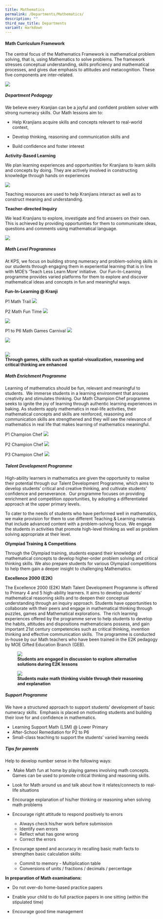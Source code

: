 ```yaml
---
title: Mathematics
permalink: /Departments/Mathematics/
description: ""
third_nav_title: Departments
variant: markdown
---
```

#### **Math Curriculum Framework**

  
The central focus of the Mathematics Framework is mathematical problem solving, that is, using Mathematics to solve problems. The framework stresses conceptual understanding, skills proficiency and mathematical processes, and gives due emphasis to attitudes and metacognition. These five components are inter-related.&nbsp;

![](/images/Our%20Curriculum/Departments/Mathematics/M1.png)

##### **Department Pedagogy**

We believe every Kranjian can be a joyful and confident problem solver with strong numeracy skills. Our Math lessons aim to:


- Help Kranjians acquire skills and concepts relevant to real-world context,

- Develop thinking, reasoning and communication skills and&nbsp;

- Build confidence and foster interest&nbsp;
  
**Activity-Based Learning**

We plan learning experiences and opportunities for Kranjians to learn skills and concepts by doing. They are actively involved in constructing knowledge through hands on experiences&nbsp;

![](/images/Our%20Curriculum/Departments/Mathematics/Math_activity__based_learning_2024.png)


  

Teaching resources are used to help Kranjians interact as well as to construct meaning and understanding.

**Teacher-directed Inquiry**

We lead Kranjians to explore, investigate and find answers on their own. This is achieved by providing opportunities for them to communicate ideas, questions and comments using mathematical language.&nbsp;

![](/images/Our%20Curriculum/Departments/Mathematics/Math_teacher_directed_inquiry_2024.png)


  

##### **Math Level Programmes**

  

At KPS, we focus on building strong numeracy and problem-solving skills in our students through engaging them in experiential learning that is in line with MOE’s ‘Teach Less Learn More’ initiative.&nbsp; Our Fun-In-Learning programme provides varied platforms for them to explore and discover mathematical ideas and concepts in fun and meaningful ways.  

  

**Fun-In-Learning @ Kranji**<br>

P1 Math Trail
![](/images/Our%20Curriculum/Departments/Mathematics/P1_Math_Trail_2024.png)

P2 Math Fun Time
![](/images/Our%20Curriculum/Departments/Mathematics/P2_Math_Fun_Time_2024.png)


![](/images/Our%20Curriculum/Departments/Mathematics/p4_projectwork.png)

P1  to P6 Math Games Carnival
![](/images/Our%20Curriculum/Departments/Mathematics/P1_to_P6_Math_Carnival.png)

![](/images/Our%20Curriculum/Departments/Mathematics/Math%20Carnival_2.png)

<br>
	<img src="/images/Our%20Curriculum/Departments/Mathematics/Math Carnival_1.png">
<figcaption> <strong>Through games, skills such as spatial-visualization, reasoning and critical thinking are enhanced </strong> </figcaption>


##### **Math Enrichment Programme**

Learning of mathematics should be fun, relevant and meaningful to students.&nbsp; We immerse students in a learning environment that arouses creativity and stimulates thinking. Our Math Champion Chef programme seeks to ignite the joy of learning through authentic learning experiences in baking. As students apply mathematics in real-life activities, their mathematical concepts and skills are reinforced, reasoning and communication skills are strengthened and they will see the relevance of mathematics in real life that makes learning of mathematics meaningful.

P1 Champion Chef
![](/images/Our%20Curriculum/Departments/Mathematics/Math_P1_Chef_2024.png)

P2 Champion Chef
![](/images/Our%20Curriculum/Departments/Mathematics/Math_P2_Chef_2024.png)

P3 Champion Chef
![](/images/Our%20Curriculum/Departments/Mathematics/Math_P3_Chef_2024.png)



##### **Talent Development Programme**

High-ability learners in mathematics are given the opportunity to realise their potential through our Talent Development Programme, which aims to develop&nbsp;students’ critical and creative thinking, and cultivate students’ confidence and perseverance.&nbsp; Our programme focuses on providing enrichment and competition opportunities, by adopting a differentiated approach at the upper primary levels.

  

To cater to the needs of students who have performed well in mathematics, we make provision for them to use different Teaching &amp; Learning materials that include advanced content with a problem-solving focus. We&nbsp;engage the students in activities that promote high-level thinking as well as problem solving appropriate at their level.

  

**Olympiad Training &amp; Competitions**

Through the Olympiad training, students expand their knowledge of mathematical concepts to develop higher-order problem solving and critical thinking skills. We also prepare students for various Olympiad competitions to help them gain a deeper insight to challenging Mathematics.&nbsp;&nbsp;

**Excellence 2000 (E2K)**

The Excellence 2000 (E2K) Math Talent Development Programme is offered to Primary 4 and 5 high-ability learners. It aims to develop students’ mathematical reasoning skills and to deepen their conceptual understanding through an inquiry approach.&nbsp;Students have opportunities to collaborate with their peers and engage in mathematical thinking through puzzles, games and Mathematical explorations.&nbsp;&nbsp;The rich learning experiences offered by the programme serve to help students to develop the habits, attitudes and dispositions mathematicians possess, and gain important 21st century competencies such as critical thinking, invention thinking and effective communication skills.&nbsp; The programme is conducted in-house by our Math teachers who have been trained in the E2K pedagogy by MOE Gifted Education Branch (GEB).


<figure>

<img src="/images/Our%20Curriculum/Departments/Mathematics/M10.png">

<figcaption> <strong> Students are engaged in discussion to explore alternative solutions during E2K lessons </strong> </figcaption>

</figure>

<figure>

<img src="/images/Our%20Curriculum/Departments/Mathematics/M11.png">

<figcaption> <strong> Students make math thinking visible through their reasoning and explanation </strong> </figcaption>

</figure>


##### **Support Programme**

  

We have a structured approach to support students’ development of basic numeracy skills.&nbsp; Emphasis is placed on motivating students and building their love for and confidence in mathematics.

* Learning Support Math (LSM) @ Lower Primary
* After-School Remediation for P2 to P6
* Small-class teaching to support the students’ varied learning needs&nbsp;

##### **Tips for parents**

Help to develop number sense in the following ways:

* &nbsp;Make Math fun at home by playing games involving math concepts. Games can be used to promote critical thinking&nbsp;and reasoning skills.

* Look for Math around us and talk about how it relates/connects to real-life situations

* Encourage explanation of his/her thinking or reasoning when solving math problems

* Encourage right attitude to respond positively to errors

	- Always check his/her work before submission
	- Identify own errors
	- Reflect what has gone wrong
	- Correct the errors
* Encourage speed and accuracy in recalling basic math facts to strengthen basic calculation skills:
	- Commit to memory - Multiplication table
	- Conversions of units / fractions / decimals / percentage

**In preparation of Math examinations:**

* Do not over-do home-based practice papers

* Enable your child to do full practice papers in one sitting (within the stipulated time)

* Encourage good time management